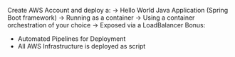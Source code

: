 Create AWS Account and deploy a:
-> Hello World Java Application (Spring Boot framework)
-> Running as a container
-> Using a container orchestration of your choice
-> Exposed via a LoadBalancer
Bonus:
- Automated Pipelines for Deployment
- All AWS Infrastructure is deployed as script
